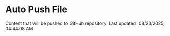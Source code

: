 # Auto Push File

Content that will be pushed to GitHub repository.
Last updated: 08/23/2025, 04:44:08 AM